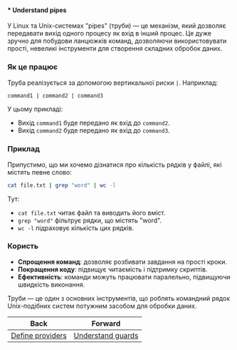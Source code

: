 #### * Understand pipes

У Linux та Unix-системах "pipes" (труби) — це механізм, який дозволяє передавати вихід одного процесу як вхід в інший процес. Це дуже зручно для побудови ланцюжків команд, дозволяючи використовувати прості, невеликі інструменти для створення складних обробок даних.

### Як це працює

Труба реалізується за допомогою вертикальної риски `|`. Наприклад:

```bash
command1 | command2 | command3
```

У цьому прикладі:
- Вихід `command1` буде передано як вхід до `command2`.
- Вихід `command2` буде передано як вхід до `command3`.

### Приклад

Припустимо, що ми хочемо дізнатися про кількість рядків у файлі, які містять певне слово:

```bash
cat file.txt | grep "word" | wc -l
```

Тут:
- `cat file.txt` читає файл та виводить його вміст.
- `grep "word"` фільтрує рядки, що містять "word".
- `wc -l` підраховує кількість цих рядків.

### Користь

- **Спрощення команд**: дозволяє розбивати завдання на прості кроки.
- **Покращення коду**: підвищує читаємість і підтримку скриптів.
- **Ефективність**: команди можуть працювати паралельно, підвищуючи швидкість виконання.

Труби — це один з основних інструментів, що роблять командний рядок Unix-подібних систем потужним засобом для обробки даних.

| Back | Forward |
|---|---|
| [Define providers](/ua/junior/nestjs/define-providers.md)  | [Understand guards](/ua/junior/nestjs/understand-guards.md) |